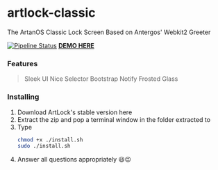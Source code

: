 # artlock-classic
The ArtanOS Classic Lock Screen
Based on Antergos' Webkit2 Greeter

[![Pipeline Status](https://gitlab.com/artifixinc/artanos/artlock/ArtLock-Classic/badges/master/pipeline.svg)](https://gitlab.com/artifixinc/artanos/artlock/ArtLock-Classic/commits/master)
[**DEMO HERE**](https://miraclx.github.io/artLock-classic)

### Features
> Sleek UI
> Nice Selector
> Bootstrap Notify
> Frosted Glass

### Installing
1. Download ArtLock's stable version here
2. Extract the zip and pop a terminal window in the folder extracted to
3. Type 
    ```sh
    chmod +x ./install.sh
    sudo ./install.sh
    ```
4. Answer all questions appropriately 😃😉
